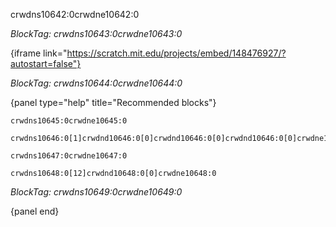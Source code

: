 crwdns10642:0crwdne10642:0

*BlockTag: crwdns10643:0crwdne10643:0*

{iframe link="https://scratch.mit.edu/projects/embed/148476927/?autostart=false"}

*BlockTag: crwdns10644:0crwdne10644:0*

{panel type="help" title="Recommended blocks"}

<pre><code class="scratch:split:random">crwdns10645:0crwdne10645:0
</code></pre>

<pre><code class="scratch:split:random">crwdns10646:0[1]crwdnd10646:0[0]crwdnd10646:0[0]crwdnd10646:0[0]crwdne10646:0
</code></pre>

<pre><code class="scratch:split:random">crwdns10647:0crwdne10647:0
</code></pre>

<pre><code class="scratch:split:random">crwdns10648:0[12]crwdnd10648:0[0]crwdne10648:0
</code></pre>

*BlockTag: crwdns10649:0crwdne10649:0*

{panel end}